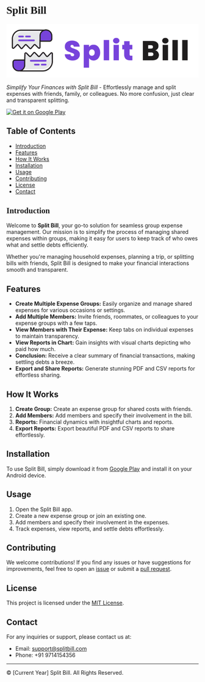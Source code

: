# <span style="font-family: 'Kalnia';">Split Bill</span>

![Split Bill Logo](assets/media/logo.png)

<span style="font-style: italic;">Simplify Your Finances with Split Bill</span> - Effortlessly manage and split expenses with friends, family, or colleagues. No more confusion, just clear and transparent splitting.

[![Get it on Google Play](https://play.google.com/intl/en_us/badges/static/images/badges/en_badge_web_generic.png)](https://play.google.com/store/apps/details?id=com.poprigo.splitbill&hl=en&gl=US&pcampaignid=pcampaignidMKT-Other-global-all-co-prtnr-py-PartBadge-Mar2515-1)

## Table of Contents
- [Introduction](#introduction)
- [Features](#features)
- [How It Works](#how-it-works)
- [Installation](#installation)
- [Usage](#usage)
- [Contributing](#contributing)
- [License](#license)
- [Contact](#contact)

## <span style="font-family: 'Kalnia';">Introduction</span>

Welcome to **Split Bill**, your go-to solution for seamless group expense management. Our mission is to simplify the process of managing shared expenses within groups, making it easy for users to keep track of who owes what and settle debts efficiently.

Whether you're managing household expenses, planning a trip, or splitting bills with friends, Split Bill is designed to make your financial interactions smooth and transparent.

## Features

- **Create Multiple Expense Groups:** Easily organize and manage shared expenses for various occasions or settings.
- **Add Multiple Members:** Invite friends, roommates, or colleagues to your expense groups with a few taps.
- **View Members with Their Expense:** Keep tabs on individual expenses to maintain transparency.
- **View Reports in Chart:** Gain insights with visual charts depicting who paid how much.
- **Conclusion:** Receive a clear summary of financial transactions, making settling debts a breeze.
- **Export and Share Reports:** Generate stunning PDF and CSV reports for effortless sharing.

## How It Works

1. **Create Group:** Create an expense group for shared costs with friends.
2. **Add Members:** Add members and specify their involvement in the bill.
3. **Reports:** Financial dynamics with insightful charts and reports.
4. **Export Reports:** Export beautiful PDF and CSV reports to share effortlessly.

## Installation

To use Split Bill, simply download it from [Google Play](https://play.google.com/store/apps/details?id=com.poprigo.splitbill&hl=en&gl=US&pcampaignid=pcampaignidMKT-Other-global-all-co-prtnr-py-PartBadge-Mar2515-1) and install it on your Android device.

## Usage

1. Open the Split Bill app.
2. Create a new expense group or join an existing one.
3. Add members and specify their involvement in the expenses.
4. Track expenses, view reports, and settle debts effortlessly.

## Contributing

We welcome contributions! If you find any issues or have suggestions for improvements, feel free to open an [issue](https://github.com/yourusername/split-bill/issues) or submit a [pull request](https://github.com/yourusername/split-bill/pulls).

## License

This project is licensed under the [MIT License](LICENSE).

## Contact

For any inquiries or support, please contact us at:

- Email: support@splitbill.com
- Phone: +91 9714154356

---

© [Current Year] Split Bill. All Rights Reserved.
